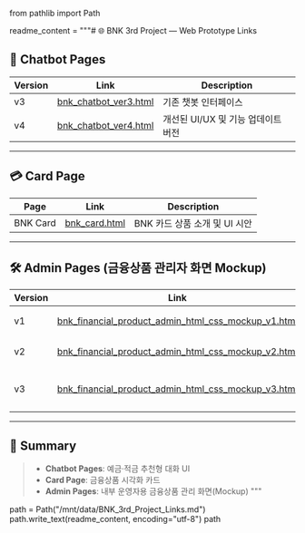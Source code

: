 from pathlib import Path

readme_content = """# 🌐 BNK 3rd Project — Web Prototype Links

## 🤖 Chatbot Pages
| Version | Link | Description |
|----------|------|-------------|
| v3 | [bnk_chatbot_ver3.html](https://yingbbang.github.io/bnk-3rd-project-test/bnk_chatbot_ver3.html) | 기존 챗봇 인터페이스 |
| v4 | [bnk_chatbot_ver4.html](https://yingbbang.github.io/bnk-3rd-project-test/bnk_chatbot_ver4.html) | 개선된 UI/UX 및 기능 업데이트 버전 |

---

## 💳 Card Page
| Page | Link | Description |
|-------|------|-------------|
| BNK Card | [bnk_card.html](https://yingbbang.github.io/bnk-3rd-project-test/bnk_card.html) | BNK 카드 상품 소개 및 UI 시안 |

---

## 🛠️ Admin Pages (금융상품 관리자 화면 Mockup)
| Version | Link | Description |
|----------|------|-------------|
| v1 | [bnk_financial_product_admin_html_css_mockup_v1.html](https://yingbbang.github.io/bnk-3rd-project-test/bnk_financial_product_admin_html_css_mockup_v1.html) | 기본 UI 레이아웃 구성 |
| v2 | [bnk_financial_product_admin_html_css_mockup_v2.html](https://yingbbang.github.io/bnk-3rd-project-test/bnk_financial_product_admin_html_css_mockup_v2.html) | 테이블·버튼 스타일 개선 |
| v3 | [bnk_financial_product_admin_html_css_mockup_v3.html](https://yingbbang.github.io/bnk-3rd-project-test/bnk_financial_product_admin_html_css_mockup_v3.html) | 완성도 높은 관리자 페이지 UI |

---

## 📁 Summary
> - **Chatbot Pages**: 예금·적금 추천형 대화 UI  
> - **Card Page**: 금융상품 시각화 카드  
> - **Admin Pages**: 내부 운영자용 금융상품 관리 화면(Mockup)
"""

path = Path("/mnt/data/BNK_3rd_Project_Links.md")
path.write_text(readme_content, encoding="utf-8")
path
